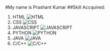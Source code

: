 #My name is Prashant Kumar
##Skill Accquired:
1. HTML
![HTML](http://www.innovafire.com/sites/default/files/blog/html.jpg)
2. CSS
   ![CSS](https://pbs.twimg.com/profile_images/993504415/css_400x400.png)
3. JAVASCRIPT
   ![JAVASCRIPT](https://upload.wikimedia.org/wikipedia/commons/thumb/9/99/Unofficial_JavaScript_logo_2.svg/1200px-Unofficial_JavaScript_logo_2.svg.png)
4. PYTHON
   ![PYTHON](https://www.filepicker.io/api/file/kM33ZaTQWSrb1QLymej9)
5. JAVA
   ![JAVA](http://www.ophtek.com/wp-content/uploads/2014/08/java_tech.jpg)
6. C/C++
   ![C/C++](https://webforpc.com/wp-content/uploads/2018/03/c-plus-plus-program-logo-image.png)
